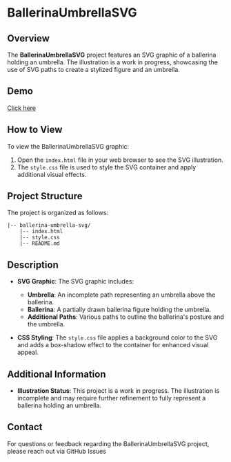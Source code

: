 
# BallerinaUmbrellaSVG

## Overview

The **BallerinaUmbrellaSVG** project features an SVG graphic of a ballerina holding an umbrella. The illustration is a work in progress, showcasing the use of SVG paths to create a stylized figure and an umbrella. 

## Demo
[Click here](https://codepen.io/Nada_T/full/oNYYdbE)

## How to View

To view the BallerinaUmbrellaSVG graphic:

1. Open the `index.html` file in your web browser to see the SVG illustration.
2. The `style.css` file is used to style the SVG container and apply additional visual effects.

## Project Structure

The project is organized as follows:

    |-- ballerina-umbrella-svg/
        |-- index.html
        |-- style.css
        |-- README.md

## Description

- **SVG Graphic**: The SVG graphic includes:
  - **Umbrella**: An incomplete path representing an umbrella above the ballerina.
  - **Ballerina**: A partially drawn ballerina figure holding the umbrella.
  - **Additional Paths**: Various paths to outline the ballerina's posture and the umbrella.

- **CSS Styling**: The `style.css` file applies a background color to the SVG and adds a box-shadow effect to the container for enhanced visual appeal.

## Additional Information

- **Illustration Status**: This project is a work in progress. The illustration is incomplete and may require further refinement to fully represent a ballerina holding an umbrella.

## Contact

For questions or feedback regarding the BallerinaUmbrellaSVG project, please reach out via GitHub Issues 
